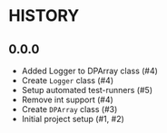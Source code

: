 # HISTORY

## 0.0.0

- Added Logger to DPArray class (#4)
- Create ``Logger`` class (#4)
- Setup automated test-runners (#5)
- Remove int support (#4)
- Create ``DPArray`` class (#3)
- Initial project setup (#1, #2)

